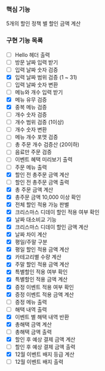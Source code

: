 ### 핵심 기능
5개의 할인 정책 별 할인 금액 계산

### 구현 기능 목록
- [ ] Hello 헤더 출력
- [ ] 방문 날짜 입력 받기
- [ ] 입력 날짜 숫자 검증
- [x] 입력 날짜 범위 검증 (1 ~ 31)
- [ ] 입력 날짜 숫자 변환
- [ ] 메뉴와 개수 입력 받기
- [x] 메뉴 유무 검증
- [x] 중복 메뉴 검증
- [ ] 개수 숫자 검증 
- [ ] 개수 범위 검증 (1이상)
- [ ] 개수 숫자 변환
- [ ] 메뉴 개수 포맷 검증
- [ ] 총 주문 개수 검증산 (20이하)
- [ ] 음료만 주문 검증
- [ ] 이벤트 혜택 미리보기 출력
- [ ] 주문 메뉴 출력
- [x] 할인 전 총주문 금액 계산
- [ ] 할인 전 총주문 금액 출력
- [x] 총 주문 금액 계산
- [x] 총주문 금액 10,000 이상 확인
- [x] 전체 할인 적용 가능 판별
- [x] 크리스마스 디데이 할인 적용 여부 확인
- [x] 날짜 대소비교 기능
- [x] 크리스마스 디데이 할인 금액 계산
- [x] 날짜 차이 계산
- [x] 평일/주말 구분
- [x] 평일 할인 적용 금액 계산
- [x] 카테고리별 수량 계산
- [x] 주말 할인 적용 금액 계산
- [x] 특별할인 적용 여부 확인
- [x] 특별할인 적용 금액 계산
- [x] 증정 이벤트 적용 여부 확인
- [x] 증정 이벤트 적용 금액 계산
- [ ] 증정 메뉴 출력
- [ ] 해택 내역 출력
- [x] 이벤트 별 해택 내역 반환
- [x] 총해택 금액 계산
- [ ] 총해택 금액 출력
- [x] 할인 후 예상 결제 금액 계산
- [ ] 할인 후 예상 결제 금액 출력
- [x] 12월 이벤트 배지 등급 계산
- [ ] 12월 이벤트 배지 출력